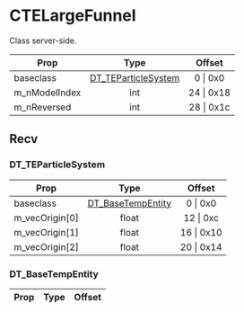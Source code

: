 # CTELargeFunnel
Class server-side.

|Prop|Type|Offset|
|---|:-:|:-:|
|baseclass|[DT_TEParticleSystem](#DT_TEParticleSystem)|0 \| 0x0|
|m_nModelIndex|int|24 \| 0x18|
|m_nReversed|int|28 \| 0x1c|

## Recv

### DT_TEParticleSystem

|Prop|Type|Offset|
|---|:-:|:-:|
|baseclass|[DT_BaseTempEntity](#DT_BaseTempEntity)|0 \| 0x0|
|m_vecOrigin[0]|float|12 \| 0xc|
|m_vecOrigin[1]|float|16 \| 0x10|
|m_vecOrigin[2]|float|20 \| 0x14|

### DT_BaseTempEntity

|Prop|Type|Offset|
|---|:-:|:-:|
